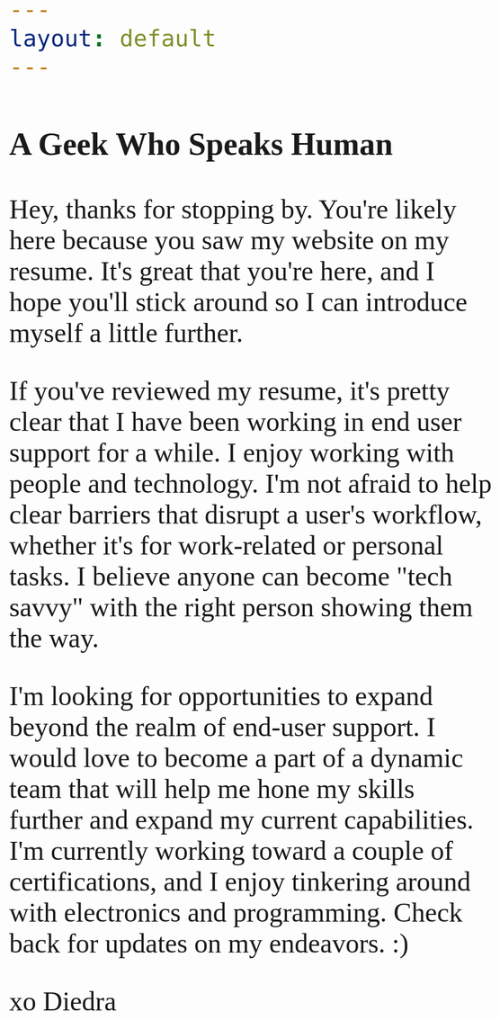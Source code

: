 ```yaml
---
layout: default
---
```


<html>
  <head>
    <link rel="stylesheet"
          href="https://fonts.googleapis.com/css?family=Nixie One">
    <style>
      body {
        font-family: 'Nixie One', serif;
        font-size: 48px;
      }
    </style>
  </head>
  <body>


### A Geek Who Speaks Human

Hey, thanks for stopping by. You're likely here because you saw my website on my resume. It's great that you're here, and I hope you'll stick around so I can introduce myself a little further.

If you've reviewed my resume, it's pretty clear that I have been working in end user support for a while. I enjoy working with people and technology. I'm not afraid to help clear barriers that disrupt a user's workflow, whether it's for work-related or personal tasks. I believe anyone can become "tech savvy" with the right person showing them the way.

I'm looking for opportunities to expand beyond the realm of end-user support. I would love to become a part of a dynamic team that will help me hone my skills further and expand my current capabilities. I'm currently working toward a couple of certifications, and I enjoy tinkering around with electronics and programming. Check back for updates on my endeavors. :)


 xo Diedra

  </body>
</html>
